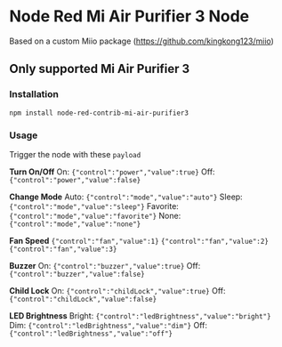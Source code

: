 # Node Red Mi Air Purifier 3 Node

Based on a custom Miio package (https://github.com/kingkong123/miio)

## Only supported Mi Air Purifier 3

### Installation

`npm install node-red-contrib-mi-air-purifier3`

### Usage

Trigger the node with these `payload`

**Turn On/Off**
On: `{"control":"power","value":true}`
Off: `{"control":"power","value":false}`

**Change Mode**
Auto: `{"control":"mode","value":"auto"}`
Sleep: `{"control":"mode","value":"sleep"}`
Favorite: `{"control":"mode","value":"favorite"}`
None: `{"control":"mode","value":"none"}`

**Fan Speed**
`{"control":"fan","value":1}`
`{"control":"fan","value":2}`
`{"control":"fan","value":3}`

**Buzzer**
On: `{"control":"buzzer","value":true}`
Off: `{"control":"buzzer","value":false}`

**Child Lock**
On: `{"control":"childLock","value":true}`
Off: `{"control":"childLock","value":false}`

**LED Brightness**
Bright: `{"control":"ledBrightness","value":"bright"}`
Dim: `{"control":"ledBrightness","value":"dim"}`
Off: `{"control":"ledBrightness","value":"off"}`
